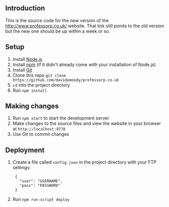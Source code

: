 ## Introduction

This is the source code for the new version of the <http://www.professorp.co.uk/> website. That link still points to the old version but the new one should be up within a week or so. 

## Setup

1. Install [Node.js](http://nodejs.org/download/)
2. Install [npm](https://www.npmjs.org/) (if it didn't already come with your installation of Node.js)
3. Install [Git](http://git-scm.com/downloads)
4. Clone this repo `git clone https://github.com/davidxmoody/professorp.co.uk`
5. `cd` into the project directory
6. Run `npm install`

## Making changes

1. Run `npm start` to start the development server
2. Make changes to the source files and view the website in your browser at `http://localhost:9778`
3. Use Git to commit changes

## Deployment

1. Create a file called `config.json` in the project directory with your FTP settings:

        {
          "user": "USERNAME",
          "pass": "PASSWORD"
        }

2. Run `npm run-script deploy`
